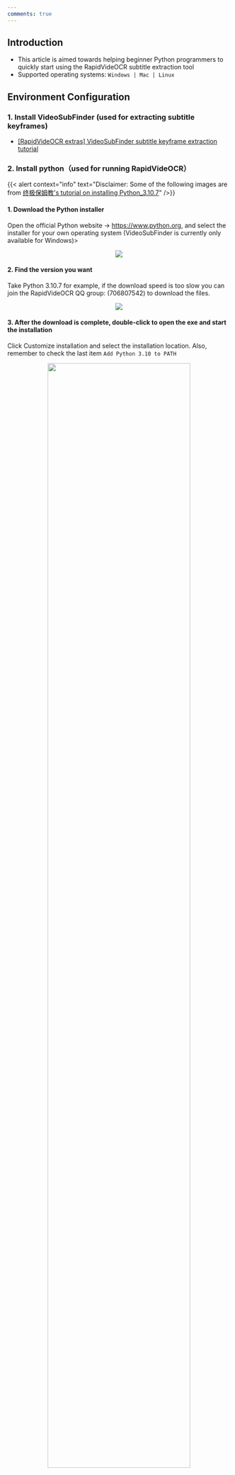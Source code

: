 ```yaml
---
comments: true
---
```



## Introduction

- This article is aimed towards helping beginner Python programmers to quickly start using the RapidVideOCR subtitle extraction tool
- Supported operating systems: `Windows | Mac | Linux`

## Environment Configuration

### 1. Install VideoSubFinder (used for extracting subtitle keyframes)

- [[RapidVideOCR extras] VideoSubFinder subtitle keyframe extraction tutorial](https://blog.csdn.net/shiwanghualuo/article/details/129174857?spm=1001.2014.3001.5501)

### 2. Install python（used for running RapidVideOCR）

{{< alert context="info" text="Disclaimer: Some of the following images are from [终极保姆教's tutorial on installing Python_3.10.7](https://www.cnblogs.com/zyc-666/p/16689739.html)" />}}

#### 1. Download the Python installer

Open the official Python website → <https://www.python.org>, and select the installer for your own operating system (VideoSubFinder is currently only available for Windows)>
<div align="center">
    <img src="https://github.com/SWHL/RapidVideOCR/releases/download/v2.0.1/1.png">
</div>

#### 2. Find the version you want

Take Python 3.10.7 for example, if the download speed is too slow you can join the RapidVideOCR QQ group: (706807542) to download the files.
<div align="center">
    <img src="https://github.com/SWHL/RapidVideOCR/releases/download/v2.0.1/2.png">
</div>

#### 3. After the download is complete, double-click to open the exe and start the installation

Click Customize installation and select the installation location. Also, remember to check the last item `Add Python 3.10 to PATH`
<div align="center">
    <img src="https://github.com/SWHL/RapidVideOCR/releases/download/v2.0.1/3.png" width=80%>
</div>

#### 4. Click Next

<div align="center">
    <img src="https://github.com/SWHL/RapidVideOCR/releases/download/v2.0.1/4.png" width=80%>
</div>

#### 5. Check the installation path

<div align="center">
    <img src="https://github.com/SWHL/RapidVideOCR/releases/download/v2.0.1/5.png" width=80%>
</div>

#### 6. Click install, and wait for the installation to finish

<div align="center">
    <img src="https://github.com/SWHL/RapidVideOCR/releases/download/v2.0.1/6.png" width=80%>
</div>

#### 7. Press `Win + r` input `cmd`, and press Enter to open the command prompt

<div align="center">
    <img src="https://github.com/SWHL/RapidVideOCR/releases/download/v2.0.1/7.png" width=80%>
</div>

#### 8. Enter python and see if an output something similar to the following image appears. If so, then the installation was successful

<div align="center">
    <img src="https://github.com/SWHL/RapidVideOCR/releases/download/v2.0.1/8.png">
</div>

#### 9. Add the `Scripts` directory to the environment variables

- Press `Win + q` enter `Edit the system`→ Click **Edit the system environment variables**
    <div align="center">
        <img src="https://github.com/SWHL/RapidVideOCR/releases/download/v2.0.1/9.png" width=80%>
    </div>

- Click **Environment Variables** → **User variables** → **Path** → **Edit**
    <div align="center">
        <img src="https://github.com/SWHL/RapidVideOCR/releases/download/v2.0.1/10.png">
    </div>

- Create a new entry for the Script directory under the Python installation directory, as shown in the image below, and remember to click save.

<div align="center">
    <img src="https://github.com/SWHL/RapidVideOCR/releases/download/v2.0.1/11.png">
</div>

### 3. Install RapidVideOCR

#### 1. Press `Win + r` input `cmd`, and press Enter to open the command prompt

<div align="center">
    <img src="https://github.com/SWHL/RapidVideOCR/releases/download/v2.0.1/12.png">
</div>

#### 2. Install `rapid_videocr`

```bash linenums="1"
pip install rapid_videocr -i https://pypi.tuna.tsinghua.edu.cn/simple/
```

<div align="center">
    <img src="https://github.com/SWHL/RapidVideOCR/releases/download/v2.0.1/13.png">
</div>

#### 3. To test whether the installation was successful, enter `rapid_videocr -h`

<div align="center">
    <img src="https://github.com/SWHL/RapidVideOCR/releases/download/v2.0.1/14.png">
</div>

#### 4. Command line usage

Press `Win + r` input `cmd`, and press Enter to open the command prompt

```bash linenums="1"
rapid_videocr -i RGBImages -s result -m concat
```

`RGBImages` is generated by VideoSubFinder and its output path can be customized, for example: `G:\ProgramFiles\_self\RapidVideOCR\test_files\RGBImages` and so on.

<div align="center">
    <img src="https://github.com/SWHL/RapidVideOCR/releases/download/v2.0.1/15.png">
</div>

#### 5. Script usage

1. Create a new TXT file on the desktop and name it `rapid_videocr.py`. Note that the file extension is changed to `*.py`.
2. Open `rapid_videocr.py` with Notepad and copy the following code into it

    ```python linenums="1"
    from rapid_videocr import RapidVideOCR, RapidVideOCRInput

    # RapidVideOCRInput has two initialization parameters
    # is_concat_rec: Use a single image for recognition or not. The default is False, which means that a single image is used for recognition by default.
    # concat_batch: The number of images to be used in overlay is 10 by default and can be adjusted
    # out_format: Output format selection, [srt, ass, txt, all], the default is all
    # is_print_console: Whether to print the result, [0, 1], the default is 0 for not printing
    input_args = RapidVideOCRInput(
        is_batch_rec=False, ocr_params={"Global.with_paddle": True}
    )
    extractor = RapidVideOCR(input_args)

    rgb_dir = "tests/test_files/RGBImages"
    save_dir = "outputs"
    save_name = "a"

    # outputs/a.srt  outputs/a.ass  outputs/a.t
    extractor(rgb_dir, save_dir, save_name=save_name)
    ```

3. Change `rgb_dir` to the path to the `RGBImages` directory generated by VideoSubFinder。

    === "Windows path style"

        ```python linenums="1"
        rgb_dir = r'G:\ProgramFiles\_self\RapidVideOCR\test_files\RGBImages'
        ```

    === "Linux/Mac path style"

        ```python linenums="1"
        rgb_dir = 'test_files/TXTImages'
        ```

4. Press `Win + r` and open the command prompt, and run the following commands

    ```bash linenums="1"
    cd Desktop
    python rapid_videocr.py
    ```

    <div align="center">
        <img src="https://github.com/SWHL/RapidVideOCR/releases/download/v2.0.1/16.png">
    </div>
